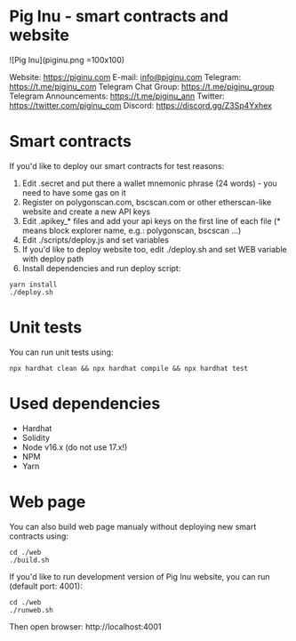 # Pig Inu - smart contracts and website

![Pig Inu](piginu.png =100x100)

Website: https://piginu.com
E-mail: info@piginu.com
Telegram: https://t.me/piginu_com
Telegram Chat Group: https://t.me/piginu_group
Telegram Announcements: https://t.me/piginu_ann
Twitter: https://twitter.com/piginu_com
Discord: https://discord.gg/Z3Sp4Yxhex

# Smart contracts
If you'd like to deploy our smart contracts for test reasons:

1. Edit .secret and put there a wallet mnemonic phrase (24 words) - you need to have some gas on it
2. Register on polygonscan.com, bscscan.com or other etherscan-like website and create a new API keys
3. Edit .apikey_* files and add your api keys on the first line of each file (* means block explorer name, e.g.: polygonscan, bscscan ...)
4. Edit ./scripts/deploy.js and set variables
5. If you'd like to deploy website too, edit ./deploy.sh and set WEB variable with deploy path
6. Install dependencies and run deploy script:
```console
yarn install
./deploy.sh
```

# Unit tests
You can run unit tests using:
```console
npx hardhat clean && npx hardhat compile && npx hardhat test
```

# Used dependencies
- Hardhat
- Solidity
- Node v16.x (do not use 17.x!)
- NPM
- Yarn

# Web page
You can also build web page manualy without deploying new smart contracts using:
```console
cd ./web
./build.sh
```

If you'd like to run development version of Pig Inu website, you can run (default port: 4001):

```console
cd ./web
./runweb.sh
```

Then open browser: http://localhost:4001
